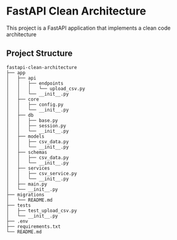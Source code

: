 # FastAPI Clean Architecture

This project is a FastAPI application that implements a clean code architecture

## Project Structure

```
fastapi-clean-architecture
├── app
│   ├── api
│   │   ├── endpoints
│   │   │   └── upload_csv.py
│   │   └── __init__.py
│   ├── core
│   │   ├── config.py
│   │   └── __init__.py
│   ├── db
│   │   ├── base.py
│   │   ├── session.py
│   │   └── __init__.py
│   ├── models
│   │   ├── csv_data.py
│   │   └── __init__.py
│   ├── schemas
│   │   ├── csv_data.py
│   │   └── __init__.py
│   ├── services
│   │   ├── csv_service.py
│   │   └── __init__.py
│   ├── main.py
│   └── __init__.py
├── migrations
│   └── README.md
├── tests
│   ├── test_upload_csv.py
│   └── __init__.py
├── .env
├── requirements.txt
└── README.md
```